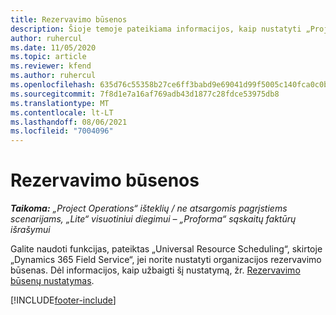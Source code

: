 ```yaml
---
title: Rezervavimo būsenos
description: Šioje temoje pateikiama informacijos, kaip nustatyti „Project Operations” rezervavimo būsenas, nuoroda.
author: ruhercul
ms.date: 11/05/2020
ms.topic: article
ms.reviewer: kfend
ms.author: ruhercul
ms.openlocfilehash: 635d76c55358b27ce6ff3babd9e69041d99f5005c140fca0c0bc28d7210ad168
ms.sourcegitcommit: 7f8d1e7a16af769adb43d1877c28fdce53975db8
ms.translationtype: MT
ms.contentlocale: lt-LT
ms.lasthandoff: 08/06/2021
ms.locfileid: "7004096"
---
```

# <a name="booking-statuses"></a>Rezervavimo būsenos

_**Taikoma:** „Project Operations“ išteklių / ne atsargomis pagrįstiems scenarijams, „Lite“ visuotiniui diegimui – „Proforma“ sąskaitų faktūrų išrašymui_

Galite naudoti funkcijas, pateiktas „Universal Resource Scheduling“, skirtoje „Dynamics 365 Field Service“, jei norite nustatyti organizacijos rezervavimo būsenas. Dėl informacijos, kaip užbaigti šį nustatymą, žr. [Rezervavimo būsenų nustatymas](/dynamics365/field-service/set-up-booking-statuses).


[!INCLUDE[footer-include](../includes/footer-banner.md)]